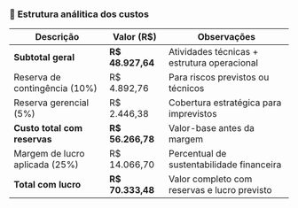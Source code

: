 ### 🧾 **Estrutura análitica dos custos**

|  Descrição                         |  Valor (R$)     |  Observações                                 |
|-------------------------------------|-------------------|-----------------------------------------------|
|  **Subtotal geral**               | **R$ 48.927,64**  | Atividades técnicas + estrutura operacional   |
|  Reserva de contingência (10%)    | R$ 4.892,76       | Para riscos previstos ou técnicos             |
|  Reserva gerencial (5%)           | R$ 2.446,38       | Cobertura estratégica para imprevistos        |
|  **Custo total com reservas**     | **R$ 56.266,78**  | Valor-base antes da margem                    |
|  Margem de lucro aplicada (25%)   | R$ 14.066,70      | Percentual de sustentabilidade financeira     |
|  **Total com lucro**       | **R$ 70.333,48**  | Valor completo com reservas e lucro previsto  |
